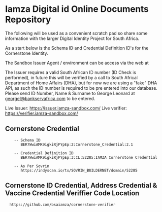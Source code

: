 # Iamza Digital id Online Documents Repository

The following will be used as a convenient scratch pad so share some information with the larger Digital Identity Project for South Africa.

As a start below is the Schema ID and Credential Definition ID's for the Cornerstone Identity.

The Sandbox Issuer Agent / environment can be access via the web at 

   The Issuer requires a valid South African ID number (ID Check is performed), in future this will be verified by a call to South Africal Department of Home Affairs (DHA), but for now we are using a "fake" DHA API, as such the ID number is required to be pre entered into our database. Please send ID Number, Name & Surname to George Leonard at georgel@bankservafrica.com to be entered.

   Live Issuer:    https://issuer.iamza-sandbox.com/
   Live verifier: https://verifier.iamza-sandbox.com/


   ## Cornerstone Credential

        -- Schema ID
           BER7WwiAMK9igkiRjPYpEp:2:Cornerstone_Credential:2.1

        -- Credential Definition ID
           BER7WwiAMK9igkiRjPYpEp:3:CL:52285:IAMZA Cornerstone Credential

        -- As Per Sovrin
           https://indyscan.io/tx/SOVRIN_BUILDERNET/domain/52285


   ## Cornerstone ID Credential, Address Credential & Vaccine Credential Veriffier Code Location
      
      https://github.com/bsaiamza/cornerstone-verifier
